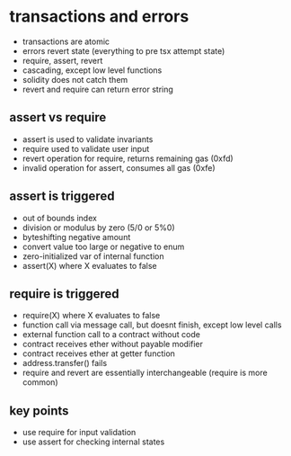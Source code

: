 # transactions and errors

- transactions are atomic
- errors revert state (everything to pre tsx attempt state)
- require, assert, revert
- cascading, except low level functions
- solidity does not catch them
- revert and require can return error string

## assert vs require

- assert is used to validate invariants
- require used to validate user input
- revert operation for require, returns remaining gas (0xfd)
- invalid operation for assert, consumes all gas (0xfe)

## assert is triggered

- out of bounds index
- division or modulus by zero (5/0 or 5%0)
- byteshifting negative amount
- convert value too large or negative to enum
- zero-initialized var of internal function
- assert(X) where X evaluates to false

## require is triggered

- require(X) where X evaluates to false
- function call via message call, but doesnt finish, except low level calls
- external function call to a contract without code
- contract receives ether without payable modifier
- contract receives ether at getter function
- address.transfer() fails
- require and revert are essentially interchangeable (require is more common)

## key points

- use require for input validation
- use assert for checking internal states